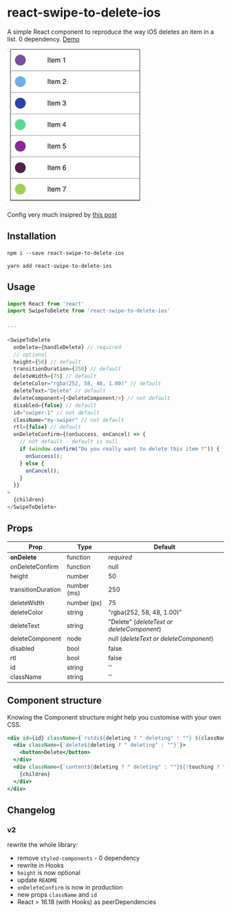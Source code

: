 # react-swipe-to-delete-ios

A simple React component to reproduce the way iOS deletes an item in a list. 0 dependency.
[Demo](https://arnaudambro.github.io/react-swipe-to-delete-ios)

![GIF Demo](./demo.gif?raw=true "Title")

Config very much insipred by [this post](https://dev.to/alexeagleson/how-to-create-and-publish-a-react-component-library-2oe)

## Installation

```
npm i --save react-swipe-to-delete-ios
```

```
yarn add react-swipe-to-delete-ios
```

## Usage

```js
import React from 'react'
import SwipeToDelete from 'react-swipe-to-delete-ios'

...

<SwipeToDelete
  onDelete={handleDelete} // required
  // optional
  height={50} // default
  transitionDuration={250} // default
  deleteWidth={75} // default
  deleteColor="rgba(252, 58, 48, 1.00)" // default
  deleteText="Delete" // default
  deleteComponent={<DeleteComponent/>} // not default
  disabled={false} // default
  id="swiper-1" // not default
  className="my-swiper" // not default
  rtl={false} // default
  onDeleteConfirm={(onSuccess, onCancel) => {
    // not default - default is null
    if (window.confirm("Do you really want to delete this item ?")) {
      onSuccess();
    } else {
      onCancel();
    }
  }}
>
  {children}
</SwipeToDelete>
```

## Props

| Prop               | Type        | Default                                    |
| ------------------ | ----------- | ------------------------------------------ |
| **onDelete**       | function    | _required_                                 |
| onDeleteConfirm    | function    | null                                       |
| height             | number      | 50                                         |
| transitionDuration | number (ms) | 250                                        |
| deleteWidth        | number (px) | 75                                         |
| deleteColor        | string      | "rgba(252, 58, 48, 1.00)"                  |
| deleteText         | string      | "Delete" (_deleteText or deleteComponent_) |
| deleteComponent    | node        | null (_deleteText or deleteComponent_)     |
| disabled           | bool        | false                                      |
| rtl                | bool        | false                                      |
| id                 | string      | ''                                         |
| className          | string      | ''                                         |

## Component structure

Knowing the Component structure might help you customise with your own CSS.

```jsx
<div id={id} className={`rstdi${deleting ? " deleting" : ""} ${className}`}>
  <div className={`delete${deleting ? " deleting" : ""}`}>
    <button>Delete</button>
  </div>
  <div className={`content${deleting ? " deleting" : ""}${!touching ? " transition" : ""}`}>
    {children}
  </div>
</div>
```

## Changelog

### v2

rewrite the whole library:

- remove `styled-components` - 0 dependency
- rewrite in Hooks
- `height` is now optional
- update `README`
- `onDeleteConfirm` is now in production
- new props `className` and `id`
- React > 16.18 (with Hooks) as peerDependencies
